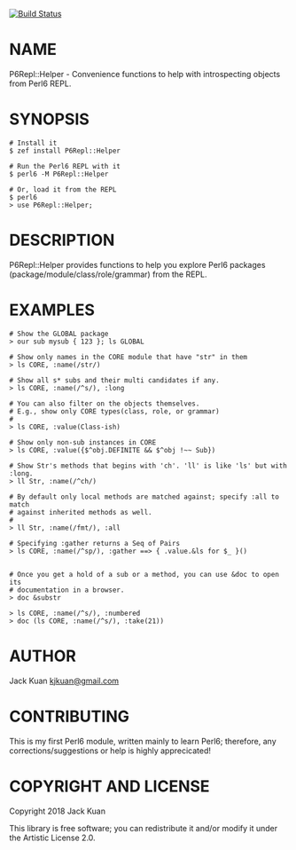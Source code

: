 [![Build Status](https://travis-ci.org/kjkuan/P6Repl-Helper.svg?branch=master)](https://travis-ci.org/kjkuan/P6Repl-Helper)

NAME
====

P6Repl::Helper - Convenience functions to help with introspecting objects from Perl6 REPL.

SYNOPSIS
========

    # Install it
    $ zef install P6Repl::Helper

    # Run the Perl6 REPL with it
    $ perl6 -M P6Repl::Helper

    # Or, load it from the REPL
    $ perl6
    > use P6Repl::Helper;

DESCRIPTION
===========

P6Repl::Helper provides functions to help you explore Perl6 packages (package/module/class/role/grammar) from the REPL.

EXAMPLES
========

    # Show the GLOBAL package
    > our sub mysub { 123 }; ls GLOBAL

    # Show only names in the CORE module that have "str" in them
    > ls CORE, :name(/str/)

    # Show all s* subs and their multi candidates if any.
    > ls CORE, :name(/^s/), :long

    # You can also filter on the objects themselves.
    # E.g., show only CORE types(class, role, or grammar)
    #
    > ls CORE, :value(Class-ish)

    # Show only non-sub instances in CORE
    > ls CORE, :value({$^obj.DEFINITE && $^obj !~~ Sub})

    # Show Str's methods that begins with 'ch'. 'll' is like 'ls' but with :long.
    > ll Str, :name(/^ch/)

    # By default only local methods are matched against; specify :all to match
    # against inherited methods as well.
    #
    > ll Str, :name(/fmt/), :all

    # Specifying :gather returns a Seq of Pairs
    > ls CORE, :name(/^sp/), :gather ==> { .value.&ls for $_ }()


    # Once you get a hold of a sub or a method, you can use &doc to open its
    # documentation in a browser.
    > doc &substr

    > ls CORE, :name(/^s/), :numbered
    > doc (ls CORE, :name(/^s/), :take(21))

AUTHOR
======

Jack Kuan <kjkuan@gmail.com>

CONTRIBUTING
============

This is my first Perl6 module, written mainly to learn Perl6; therefore, any corrections/suggestions or help is highly apprecicated!

COPYRIGHT AND LICENSE
=====================

Copyright 2018 Jack Kuan

This library is free software; you can redistribute it and/or modify it under the Artistic License 2.0.

